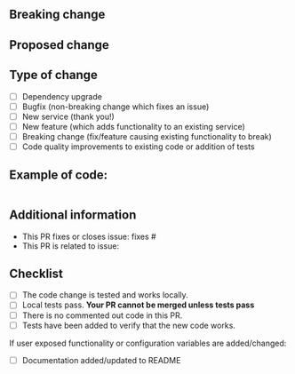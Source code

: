 <!--
  You are amazing!
  Thanks for contributing to our project <3
  Please, DO NOT DELETE ANY TEXT from this template! (unless instructed).
-->
## Breaking change
<!--
  If your PR contains a breaking change for existing users, it is important
  to tell them what breaks, how to make it work again and why we did this.
  This piece of text is published with the release notes, so it helps if you
  write it towards our users, not us.
  Note: Remove this section if this PR is NOT a breaking change.
-->


## Proposed change
<!-- 
  Describe the big picture of your changes here to communicate to the
  maintainers why we should accept this pull request. If it fixes a bug
  or resolves a feature request, be sure to link to that issue in the
  additional information section.
-->


## Type of change
<!--
  What type of change does your PR introduce to pyiCloud?
  NOTE: Please, check only 1 box! (with an `x`)
  If your PR requires multiple boxes to be checked, you'll most likely need to
  split it into multiple PRs. This makes things easier and faster to code review.
-->

- [ ] Dependency upgrade
- [ ] Bugfix (non-breaking change which fixes an issue)
- [ ] New service (thank you!)
- [ ] New feature (which adds functionality to an existing service)
- [ ] Breaking change (fix/feature causing existing functionality to break)
- [ ] Code quality improvements to existing code or addition of tests

## Example of code:
<!--
  Supplying a code snippet, makes it easier for a maintainer to test your PR.
  Furthermore, for new services, it gives an impression of how we should use it.
  Note: Remove this section for a dependency upgrade, a bugfix or code quality/test PR.
-->

```python

```

## Additional information
<!--
  Details are important, and help maintainers processing your PR.
  Please be sure to fill out additional details, if applicable.
-->

- This PR fixes or closes issue: fixes #
- This PR is related to issue: 

## Checklist
<!--
  Put an `x` in the boxes that apply. You can also fill these out after
  creating the PR. If you're unsure about any of them, don't hesitate to ask.
  We're here to help! This is simply a reminder of what we are going to look
  for before merging your code.
-->

- [ ] The code change is tested and works locally.
- [ ] Local tests pass. **Your PR cannot be merged unless tests pass**
- [ ] There is no commented out code in this PR.
- [ ] Tests have been added to verify that the new code works.

If user exposed functionality or configuration variables are added/changed:

- [ ] Documentation added/updated to README
